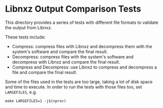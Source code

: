 # Libnxz Output Comparison Tests

This directory provides a series of tests with different file formats to
validate the output from Libnxz.

These tests include:

- Compress: compress files with Libnxz and decompress them with the system's
  software and compare the final result.
- Decompress: compress files with the system's software and decompress with
  Libnxz and compare the final result.
- Compress and Decompress: use Libnxz to compress and decompress a file and
  compare the final result.

Some of the files used in the tests are too large, taking a lot of disk space
and time to execute.  In order to run the tests with those files too, set
`LARGEFILES`, e.g.

```
make LARGEFILES=1 -j$(nproc)
```
